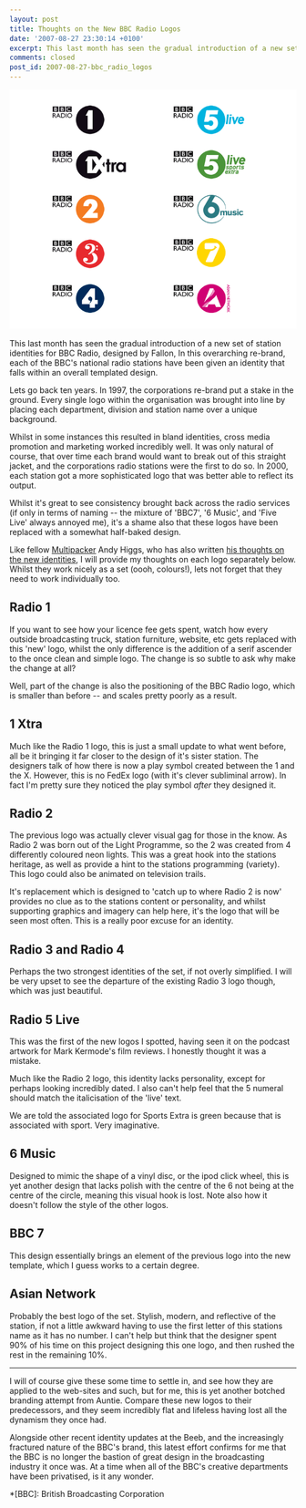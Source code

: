 ```yaml
---
layout: post
title: Thoughts on the New BBC Radio Logos
date: '2007-08-27 23:30:14 +0100'
excerpt: This last month has seen the gradual introduction of a new set of station identities for BBC Radio, designed by Fallon.
comments: closed
post_id: 2007-08-27-bbc_radio_logos
---
```

![The new logos](/assets/images/2007/08/bbc_radio_logos.jpg)

This last month has seen the gradual introduction of a new set of station identities for BBC Radio, designed by Fallon, In this overarching re-brand, each of the BBC's national radio stations have been given an identity that falls within an overall templated design.

Lets go back ten years. In 1997, the corporations re-brand put a stake in the ground. Every single logo within the organisation was brought into line by placing each department, division and station name over a unique background.

Whilst in some instances this resulted in bland identities, cross media promotion and marketing worked incredibly well. It was only natural of course, that over time each brand would want to break out of this straight jacket, and the corporations radio stations were the first to do so. In 2000, each station got a more sophisticated logo that was better able to reflect its output.

Whilst it's great to see consistency brought back across the radio services (if only in terms of naming -- the mixture of 'BBC7', '6 Music', and 'Five Live' always annoyed me), it's a shame also that these logos have been replaced with a somewhat half-baked design.

Like fellow [Multipacker][1] Andy Higgs, who has also written [his thoughts on the new identities][2], I will provide my thoughts on each logo separately below. Whilst they work nicely as a set (oooh, colours!), lets not forget that they need to work individually too.

## Radio 1
If you want to see how your licence fee gets spent, watch how every outside broadcasting truck, station furniture, website, etc gets replaced with this 'new' logo, whilst the only difference is the addition of a serif ascender to the once clean and simple logo. The change is so subtle to ask why make the change at all?

Well, part of the change is also the positioning of the BBC Radio logo, which is smaller than before -- and scales pretty poorly as a result.

## 1 Xtra
Much like the Radio 1 logo, this is just a small update to what went before, all be it bringing it far closer to the design of it's sister station. The designers talk of how there is now a play symbol created between the 1 and the X. However, this is no FedEx logo (with it's clever subliminal arrow). In fact I'm pretty sure they noticed the play symbol *after* they designed it.

## Radio 2
The previous logo was actually clever visual gag for those in the know. As Radio 2 was born out of the Light Programme, so the 2 was created from 4 differently coloured neon lights. This was a great hook into the stations heritage, as well as provide a hint to the stations programming (variety). This logo could also be animated on television trails.

It's replacement which is designed to 'catch up to where Radio 2 is now' provides no clue as to the stations content or personality, and whilst supporting graphics and imagery can help here, it's the logo that will be seen most often. This is a really poor excuse for an identity.

## Radio 3 and Radio 4
Perhaps the two strongest identities of the set, if not overly simplified. I will be very upset to see the departure of the existing Radio 3 logo though, which was just beautiful.

## Radio 5 Live
This was the first of the new logos I spotted, having seen it on the podcast artwork for Mark Kermode's film reviews. I honestly thought it was a mistake.

Much like the Radio 2 logo, this identity lacks personality, except for perhaps looking incredibly dated. I also can't help feel that the 5 numeral should match the italicisation of the 'live' text.

We are told the associated logo for Sports Extra is green because that is associated with sport. Very imaginative.

## 6 Music
Designed to mimic the shape of a vinyl disc, or the ipod click wheel, this is yet another design that lacks polish with the centre of the 6 not being at the centre of the circle, meaning this visual hook is lost. Note also how it doesn't follow the style of the other logos.

## BBC 7
This design essentially brings an element of the previous logo into the new template, which I guess works to a certain degree.

## Asian Network
Probably the best logo of the set. Stylish, modern, and reflective of the station, if not a little awkward having to use the first letter of this stations name as it has no number. I can't help but think that the designer spent 90% of his time on this project designing this one logo, and then rushed the rest in the remaining 10%.

* * *

I will of course give these some time to settle in, and see how they are applied to the web-sites and such, but for me, this is yet another botched branding attempt from Auntie. Compare these new logos to their predecessors, and they seem incredibly flat and lifeless having lost all the dynamism they once had.

Alongside other recent identity updates at the Beeb, and the increasingly fractured nature of the BBC's brand, this latest effort confirms for me that the BBC is no longer the bastion of great design in the broadcasting industry it once was. At a time when all of the BBC's creative departments have been privatised, is it any wonder.

[1]: http://www.multipack.co.uk/
[2]: http://andyhiggs.co.uk/blog/2007/08/18/the-new-bbc-radio-logos

*[BBC]: British Broadcasting Corporation